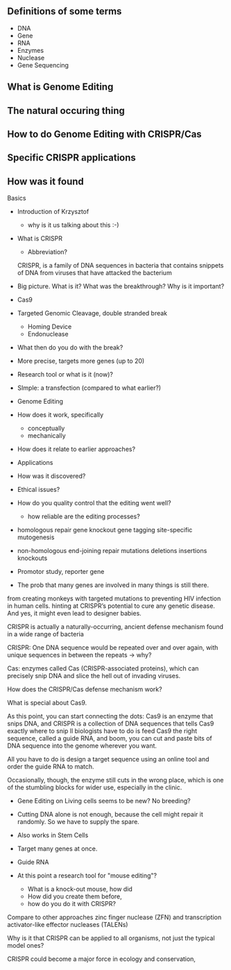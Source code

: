 Definitions of some terms
------------------------------------------
* DNA
* Gene
* RNA
* Enzymes
* Nuclease
* Gene Sequencing

What is Genome Editing
--------------------------------------------  


The natural occuring thing
------------------------------------------







How to do Genome Editing with CRISPR/Cas
-------------------------------------------




Specific CRISPR applications
---------------------------------------





How was it found
-------------------------------------

Basics






* Introduction of Krzysztof
  - why is it us talking about this :-)

* What is CRISPR
  - Abbreviation?
  
  CRISPR, is a family of DNA sequences in bacteria that contains
  snippets of DNA from viruses that have attacked the bacterium

* Big picture.
  What is it?
  What was the breakthrough?
  Why is it important?

* Cas9

* Targeted Genomic Cleavage, double stranded break
  - Homing Device
  - Endonuclease

* What then do you do with the break?

* More precise, targets more genes (up to 20)

* Research tool or what is it (now)?

* SImple: a transfection
  (compared to what earlier?)

* Genome Editing

* How does it work, specifically
  - conceptually
  - mechanically

* How does it relate to earlier approaches?

* Applications

* How was it discovered?

* Ethical issues?

* How do you quality control that the editing went well?
  - how reliable are the editing processes?
  

* homologous repair
  gene knockout
  gene tagging
  site-specific mutogenesis
* non-homologous end-joining repair
  mutations
  deletions insertions
  knockouts
  
* Promotor study, reporter gene  
  
* The prob that many genes are involved in many things is still there.  

from creating monkeys with targeted mutations to preventing HIV infection in human cells. 
hinting at CRISPR’s potential to cure any genetic disease. And yes, it might even lead to designer babies.

CRISPR is actually a naturally-occurring, ancient defense mechanism found in a wide range of bacteria

CRISPR: One DNA sequence would be repeated over and over again, with unique sequences in between the repeats
-> why?

Cas: enzymes called Cas (CRISPR-associated proteins), which can precisely snip DNA and slice the hell out of invading viruses. 

How does the CRISPR/Cas defense mechanism work?

What is special about Cas9.

As this point, you can start connecting the dots: Cas9 is an enzyme that
snips DNA, and CRISPR is a collection of DNA sequences that tells Cas9
exactly where to snip
ll biologists have to do is feed Cas9 the right sequence, called a guide RNA, and boom, you can cut and paste bits of DNA sequence into the genome wherever you want.

 All you have to do is design a target sequence using an online tool and order the guide RNA to match.
 
 Occasionally, though, the enzyme still cuts in the wrong place, which is one of the stumbling blocks for wider use, especially in the clinic.
 
* Gene Editing on Living cells seems to be new? No breeding? 
 
* Cutting DNA alone is not enough, because the cell might repair it randomly. 
  So we have to supply the spare.
  
* Also works in Stem Cells

* Target many genes at once. 
 
* Guide RNA 
 
* At this point a research tool for "mouse editing"?
  - What is a knock-out mouse, how did 
  - How did you create them before,
  - how do you do it with CRISPR?
  
Compare to other approaches
zinc finger nuclease (ZFN) and transcription activator-like effector nucleases (TALENs)

Why is it that CRISPR can be applied to all organisms, not just the typical model ones?

CRISPR could become a major force in ecology and conservation, 